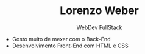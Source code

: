 <h1 align="center" class="mudacor"> Lorenzo Weber </h1>
<p align="center">WebDev FullStack</p>
<ul>
  <li>Gosto muito de mexer com o Back-End</li>
  <li>Desenvolvimento Front-End com HTML e CSS</li>
</ul>
